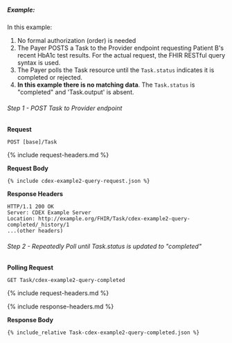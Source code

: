 
##### Example:

In this example:

1. No formal authorization (order) is needed
1. The Payer POSTS a Task to the Provider endpoint requesting Patient B's recent HbA1c test results.  For the actual request, the FHIR RESTful query syntax is used.
1. The Payer polls the Task resource until the `Task.status` indicates it is completed or rejected.
1. **In this example there is no matching data**. The `Task.status` is "completed" and 'Task.output' is absent.

###### Step 1 - POST Task to Provider endpoint

**Request**
~~~
POST [base]/Task
~~~

{% include request-headers.md %}

**Request Body**

~~~
{% include cdex-example2-query-request.json %}
~~~

**Response Headers**

~~~
HTTP/1.1 200 OK
Server: CDEX Example Server
Location: http://example.org/FHIR/Task/cdex-example2-query-completed/_history/1
...(other headers)
~~~

###### Step 2 - Repeatedly Poll until Task.status is updated to "completed"

**Polling Request**
~~~
GET Task/cdex-example2-query-completed
~~~

{% include request-headers.md %}

{% include response-headers.md %}

**Response Body**

~~~
{% include_relative Task-cdex-example2-query-completed.json %}
~~~
